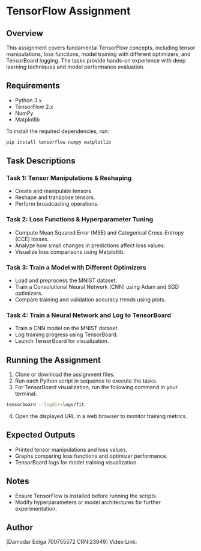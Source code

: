 # TensorFlow Assignment

## Overview
This assignment covers fundamental TensorFlow concepts, including tensor manipulations, loss functions, model training with different optimizers, and TensorBoard logging. The tasks provide hands-on experience with deep learning techniques and model performance evaluation.

## Requirements
- Python 3.x
- TensorFlow 2.x
- NumPy
- Matplotlib

To install the required dependencies, run:
```bash
pip install tensorflow numpy matplotlib
```

## Task Descriptions

### Task 1: Tensor Manipulations & Reshaping
- Create and manipulate tensors.
- Reshape and transpose tensors.
- Perform broadcasting operations.

### Task 2: Loss Functions & Hyperparameter Tuning
- Compute Mean Squared Error (MSE) and Categorical Cross-Entropy (CCE) losses.
- Analyze how small changes in predictions affect loss values.
- Visualize loss comparisons using Matplotlib.

### Task 3: Train a Model with Different Optimizers
- Load and preprocess the MNIST dataset.
- Train a Convolutional Neural Network (CNN) using Adam and SGD optimizers.
- Compare training and validation accuracy trends using plots.

### Task 4: Train a Neural Network and Log to TensorBoard
- Train a CNN model on the MNIST dataset.
- Log training progress using TensorBoard.
- Launch TensorBoard for visualization.

## Running the Assignment
1. Clone or download the assignment files.
2. Run each Python script in sequence to execute the tasks.
3. For TensorBoard visualization, run the following command in your terminal:
```bash
tensorboard --logdir=logs/fit
```
4. Open the displayed URL in a web browser to monitor training metrics.

## Expected Outputs
- Printed tensor manipulations and loss values.
- Graphs comparing loss functions and optimizer performance.
- TensorBoard logs for model training visualization.

## Notes
- Ensure TensorFlow is installed before running the scripts.
- Modify hyperparameters or model architectures for further experimentation.

## Author
[Damodar Ediga
700755572
CRN:23849]
Video Link:



